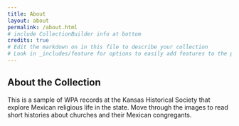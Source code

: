 ```yaml
---
title: About
layout: about
permalink: /about.html
# include CollectionBuilder info at bottom
credits: true
# Edit the markdown on in this file to describe your collection
# Look in _includes/feature for options to easily add features to the page
---
```

## About the Collection

This is a sample of WPA records at the Kansas Historical Society that explore Mexican religious life in the state. Move through the images to read short histories about churches and their Mexican congregants.
